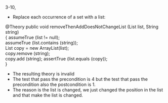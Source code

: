 3-10,
- Replace each occurrence of a set with a list:

@Theory
   public void removeThenAddDoesNotChangeList
                   (List<String> list, String string)  
   {
      assumeTrue (list != null);            
      assumeTrue (list.contains (string));  
      List<String> copy = new ArrayList<String>(list);   
      copy.remove (string);                       
      copy.add (string);
      assertTrue (list.equals (copy));      
    }

- The resulting theory is invalid
- The test that pass the precondition is 4 but the test that pass the precondition also the postcondition is 1.
- The reason is the list is changed, we just changed the position in the list and that make the list is changed.




